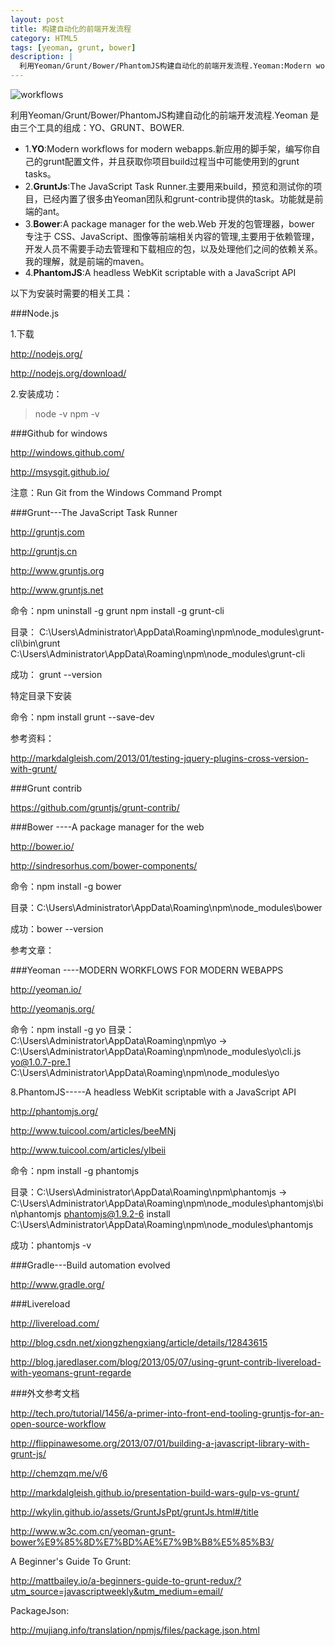 ```yaml
---
layout: post
title: 构建自动化的前端开发流程
category: HTML5
tags: [yeoman, grunt, bower]
description: |
  利用Yeoman/Grunt/Bower/PhantomJS构建自动化的前端开发流程.Yeoman:Modern workflows for modern webapps.GruntJs:The JavaScript Task Runner.Bower:A package manager for the web.
---
```


![workflows](http://wkylin.github.io/assets/images/workflows.png "workflows")

利用Yeoman/Grunt/Bower/PhantomJS构建自动化的前端开发流程.Yeoman 是由三个工具的组成：YO、GRUNT、BOWER.

+ 1.**YO**:Modern workflows for modern webapps.新应用的脚手架，编写你自己的grunt配置文件，并且获取你项目build过程当中可能使用到的grunt tasks。
+ 2.**GruntJs**:The JavaScript Task Runner.主要用来build，预览和测试你的项目，已经内置了很多由Yeoman团队和grunt-contrib提供的task。功能就是前端的ant。
+ 3.**Bower**:A package manager for the web.Web 开发的包管理器，bower 专注于 CSS、JavaScript、图像等前端相关内容的管理,主要用于依赖管理，开发人员不需要手动去管理和下载相应的包，以及处理他们之间的依赖关系。我的理解，就是前端的maven。
+ 4.**PhantomJS**:A headless WebKit scriptable with a JavaScript API


以下为安装时需要的相关工具：

###Node.js

1.下载

<http://nodejs.org/>

<http://nodejs.org/download/>

2.安装成功：
>node -v
>npm -v

###Github for windows

<http://windows.github.com/>

<http://msysgit.github.io/>

注意：Run Git from the Windows Command Prompt

###Grunt---The JavaScript Task Runner

<http://gruntjs.com>

<http://gruntjs.cn>

<http://www.gruntjs.org>

<http://www.gruntjs.net>

命令：npm uninstall -g grunt npm install -g grunt-cli

目录： C:\Users\Administrator\AppData\Roaming\npm\node_modules\grunt-cli\bin\grunt C:\Users\Administrator\AppData\Roaming\npm\node_modules\grunt-cli

成功：
    grunt --version

特定目录下安装

命令：npm install grunt --save-dev

参考资料：

http://markdalgleish.com/2013/01/testing-jquery-plugins-cross-version-with-grunt/

###Grunt contrib

https://github.com/gruntjs/grunt-contrib/

###Bower ----A package manager for the web

<http://bower.io/>

http://sindresorhus.com/bower-components/

命令：npm install -g bower

目录：C:\Users\Administrator\AppData\Roaming\npm\node_modules\bower

成功：bower --version

参考文章：

###Yeoman ----MODERN WORKFLOWS FOR MODERN WEBAPPS

<http://yeoman.io/>

<http://yeomanjs.org/>

命令：npm install -g yo
目录：C:\Users\Administrator\AppData\Roaming\npm\yo -> C:\Users\Administrator\AppData\Roaming\npm\node_modules\yo\cli.js
      yo@1.0.7-pre.1 C:\Users\Administrator\AppData\Roaming\npm\node_modules\yo


8.PhantomJS-----A headless WebKit scriptable with a JavaScript API

<http://phantomjs.org/>

<http://www.tuicool.com/articles/beeMNj>

<http://www.tuicool.com/articles/yIbeii>

命令：npm install -g phantomjs

目录：C:\Users\Administrator\AppData\Roaming\npm\phantomjs -> C:\Users\Administrator\AppData\Roaming\npm\node_modules\phantomjs\bin\phantomjs
 phantomjs@1.9.2-6 install C:\Users\Administrator\AppData\Roaming\npm\node_modules\phantomjs

成功：phantomjs -v

###Gradle---Build automation evolved

<http://www.gradle.org/>

###Livereload

<http://livereload.com/>

<http://blog.csdn.net/xiongzhengxiang/article/details/12843615>

<http://blog.jaredlaser.com/blog/2013/05/07/using-grunt-contrib-livereload-with-yeomans-grunt-regarde>

###外文参考文档

<http://tech.pro/tutorial/1456/a-primer-into-front-end-tooling-gruntjs-for-an-open-source-workflow>

<http://flippinawesome.org/2013/07/01/building-a-javascript-library-with-grunt-js/>

<http://chemzqm.me/v/6>

<http://markdalgleish.github.io/presentation-build-wars-gulp-vs-grunt/>

<http://wkylin.github.io/assets/GruntJsPpt/gruntJs.html#/title>

<http://www.w3c.com.cn/yeoman-grunt-bower%E9%85%8D%E7%BD%AE%E7%9B%B8%E5%85%B3/>

A Beginner's Guide To Grunt:

<http://mattbailey.io/a-beginners-guide-to-grunt-redux/?utm_source=javascriptweekly&utm_medium=email/>

PackageJson:

<http://mujiang.info/translation/npmjs/files/package.json.html>
